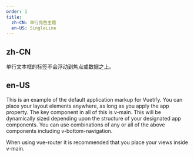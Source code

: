 ```yaml
---
order: 1
title:
  zh-CN: 单行亮色主题
  en-US: SingleLine
---
```


## zh-CN

单行文本框的标签不会浮动到焦点或数据之上。

## en-US

This is an example of the default application markup for Vuetify. You can place your layout elements anywhere, as long as you apply the app property. The key component in all of this is v-main. This will be dynamically sized depending upon the structure of your designated app components. You can use combinations of any or all of the above components including v-bottom-navigation.

When using vue-router it is recommended that you place your views inside v-main.
